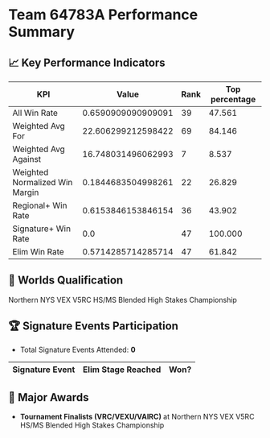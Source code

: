 # Team 64783A Performance Summary

## 📈 Key Performance Indicators
| KPI | Value | Rank | Top percentage |
| --- | ----- | ---- | ----- |
| All Win Rate | 0.6590909090909091 | 39 | 47.561 |
| Weighted Avg For | 22.606299212598422 | 69 | 84.146 |
| Weighted Avg Against | 16.748031496062993 | 7 | 8.537 |
| Weighted Normalized Win Margin | 0.1844683504998261 | 22 | 26.829 |
| Regional+ Win Rate | 0.6153846153846154 | 36 | 43.902 |
| Signature+ Win Rate | 0.0 | 47 | 100.000 |
| Elim Win Rate | 0.5714285714285714 | 47 | 61.842 |


## 🎯 Worlds Qualification
Northern NYS VEX V5RC HS/MS Blended High Stakes Championship

## 🏆 Signature Events Participation
- Total Signature Events Attended: **0**

| Signature Event | Elim Stage Reached | Won? |
|:----------------|:-------------------|:----|


## 🥇 Major Awards
- **Tournament Finalists (VRC/VEXU/VAIRC)** at Northern NYS VEX V5RC HS/MS Blended High Stakes Championship

